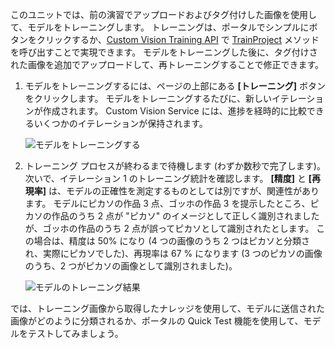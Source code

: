 このユニットでは、前の演習でアップロードおよびタグ付けした画像を使用して、モデルをトレーニングします。 トレーニングは、ポータルでシンプルにボタンをクリックするか、[Custom Vision Training API](https://southcentralus.dev.cognitive.microsoft.com/docs/services/d9a10a4a5f8549599f1ecafc435119fa/operations/58d5835bc8cb231380095be3) で [TrainProject](https://southcentralus.dev.cognitive.microsoft.com/docs/services/d9a10a4a5f8549599f1ecafc435119fa/operations/58d5835bc8cb231380095bed) メソッドを呼び出すことで実現できます。 モデルをトレーニングした後に、タグ付けされた画像を追加でアップロードして、再トレーニングすることで修正できます。

1. モデルをトレーニングするには、ページの上部にある **[トレーニング]** ボタンをクリックします。 モデルをトレーニングするたびに、新しいイテレーションが作成されます。 Custom Vision Service には、進捗を経時的に比較できるいくつかのイテレーションが保持されます。

    ![モデルをトレーニングする](../media/2-portal-click-train.png)

1. トレーニング プロセスが終わるまで待機します (わずか数秒で完了します)。次いで、イテレーション 1 のトレーニング統計を確認します。 **[精度]** と **[再現率]** は、モデルの正確性を測定するものとしては別ですが、関連性があります。 モデルにピカソの作品 3 点、ゴッホの作品 3 を提示したところ、ピカソの作品のうち 2 点が "ピカソ" のイメージとして正しく識別されましたが、ゴッホの作品のうち 2 点が誤ってピカソとして識別されたとします。 この場合は、精度は 50% になり (4 つの画像のうち 2 つはピカソと分類され、実際にピカソでした)、再現率は 67 % になります (3 つのピカソの画像のうち、2 つがピカソの画像として識別されました)。

    ![モデルのトレーニング結果](../media/2-portal-train-complete.png)

では、トレーニング画像から取得したナレッジを使用して、モデルに送信された画像がどのように分類されるか、ポータルの Quick Test 機能を使用して、モデルをテストしてみましょう。